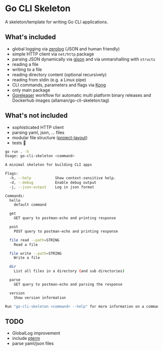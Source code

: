 # Go CLI Skeleton

A skeleton/template for writing Go CLI applications.

## What's included

- global logging via [zerolog](https://github.com/rs/zerolog) (JSON and human friendly)
- simple HTTP client via `net/http` package
- parsing JSON dynamically via [gjson](https://github.com/tidwall/gjson) and via unmarshalling with `structs`
- reading a file
- writing to a file
- reading directory content (optional recursively)
- reading from stdin (e.g. a Linux pipe)
- CLI commands, parameters and flags via [Kong](https://github.com/alecthomas/kong)
- only main package
- [Goreleaser](https://goreleaser.com/) workflow for automatic multi platform binary releases and Dockerhub images (allaman/go-cli-skeleton:tag)

## What's not included

- sophisticated HTTP client
- parsing yaml, json, ... files
- modular file structure ([project-layout](https://github.com/golang-standards/project-layout))
- tests 😬

```sh
go run . -h
Usage: go-cli-skeleton <command>

A minimal skeleton for building CLI apps

Flags:
  -h, --help           Show context-sensitive help.
  -d, --debug          Enable debug output
  -j, --json-output    Log in json format

Commands:
  hello
    default command

  get
    GET query to postman-echo and printing response

  post
    POST query to postman-echo and printing response

  file read --path=STRING
    Read a file

  file write --path=STRING
    Write a file

  dir
    List all files in a directory (and sub directories)

  parse
    GET query to postman-echo and parsing the response

  version
    Show version information

Run "go-cli-skeleton <command> --help" for more information on a command.
```

## TODO

- GlobalLog improvement
- include [pterm](https://github.com/pterm/pterm)
- parse yaml/json files
